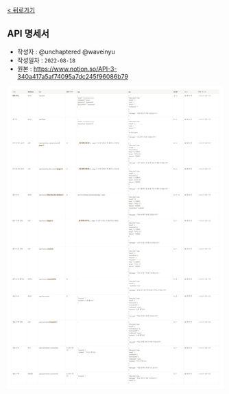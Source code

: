 [< 뒤로가기](../README.md)

## API 명세서

-   작성자 : @unchaptered @waveinyu
-   작성일자 : `2022-08-18`
-   원본 : https://www.notion.so/API-3-340a417a5af74095a7dc245f96086b79

<p align="center"><img src="./img/api.png"/></p>
